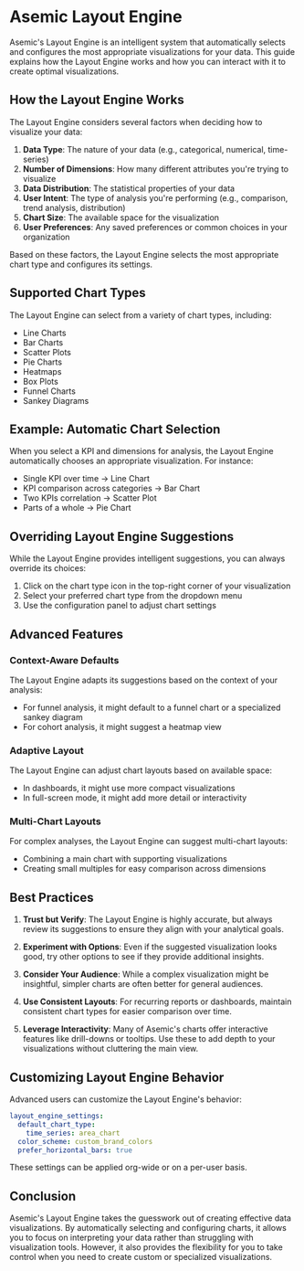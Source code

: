 # Asemic Layout Engine

Asemic's Layout Engine is an intelligent system that automatically selects and configures the most appropriate visualizations for your data. This guide explains how the Layout Engine works and how you can interact with it to create optimal visualizations.

## How the Layout Engine Works

The Layout Engine considers several factors when deciding how to visualize your data:

1. **Data Type**: The nature of your data (e.g., categorical, numerical, time-series)
2. **Number of Dimensions**: How many different attributes you're trying to visualize
3. **Data Distribution**: The statistical properties of your data
4. **User Intent**: The type of analysis you're performing (e.g., comparison, trend analysis, distribution)
5. **Chart Size**: The available space for the visualization
6. **User Preferences**: Any saved preferences or common choices in your organization

Based on these factors, the Layout Engine selects the most appropriate chart type and configures its settings.

## Supported Chart Types

The Layout Engine can select from a variety of chart types, including:

- Line Charts
- Bar Charts
- Scatter Plots
- Pie Charts
- Heatmaps
- Box Plots
- Funnel Charts
- Sankey Diagrams

## Example: Automatic Chart Selection

When you select a KPI and dimensions for analysis, the Layout Engine automatically chooses an appropriate visualization. For instance:

- Single KPI over time → Line Chart
- KPI comparison across categories → Bar Chart
- Two KPIs correlation → Scatter Plot
- Parts of a whole → Pie Chart

## Overriding Layout Engine Suggestions

While the Layout Engine provides intelligent suggestions, you can always override its choices:

1. Click on the chart type icon in the top-right corner of your visualization
2. Select your preferred chart type from the dropdown menu
3. Use the configuration panel to adjust chart settings

## Advanced Features

### Context-Aware Defaults

The Layout Engine adapts its suggestions based on the context of your analysis:

- For funnel analysis, it might default to a funnel chart or a specialized sankey diagram
- For cohort analysis, it might suggest a heatmap view

### Adaptive Layout

The Layout Engine can adjust chart layouts based on available space:

- In dashboards, it might use more compact visualizations
- In full-screen mode, it might add more detail or interactivity

### Multi-Chart Layouts

For complex analyses, the Layout Engine can suggest multi-chart layouts:

- Combining a main chart with supporting visualizations
- Creating small multiples for easy comparison across dimensions

## Best Practices

1. **Trust but Verify**: The Layout Engine is highly accurate, but always review its suggestions to ensure they align with your analytical goals.

2. **Experiment with Options**: Even if the suggested visualization looks good, try other options to see if they provide additional insights.

3. **Consider Your Audience**: While a complex visualization might be insightful, simpler charts are often better for general audiences.

4. **Use Consistent Layouts**: For recurring reports or dashboards, maintain consistent chart types for easier comparison over time.

5. **Leverage Interactivity**: Many of Asemic's charts offer interactive features like drill-downs or tooltips. Use these to add depth to your visualizations without cluttering the main view.

## Customizing Layout Engine Behavior

Advanced users can customize the Layout Engine's behavior:

```yaml
layout_engine_settings:
  default_chart_type:
    time_series: area_chart
  color_scheme: custom_brand_colors
  prefer_horizontal_bars: true
```

These settings can be applied org-wide or on a per-user basis.

## Conclusion

Asemic's Layout Engine takes the guesswork out of creating effective data visualizations. By automatically selecting and configuring charts, it allows you to focus on interpreting your data rather than struggling with visualization tools. However, it also provides the flexibility for you to take control when you need to create custom or specialized visualizations.

